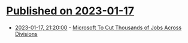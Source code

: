# [Published on 2023-01-17](index.md)

* [2023-01-17, 21:20:00](https://tech.slashdot.org/story/23/01/17/2120230/microsoft-to-cut-thousands-of-jobs-across-divisions?utm_source=rss1.0mainlinkanon&utm_medium=feed) - [Microsoft To Cut Thousands of Jobs Across Divisions](https://tech.slashdot.org/story/23/01/17/2120230/microsoft-to-cut-thousands-of-jobs-across-divisions?utm_source=rss1.0mainlinkanon&utm_medium=feed)
